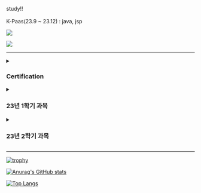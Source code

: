 study!!
<br>
<br>
K-Paas(23.9 ~ 23.12) :
     java, jsp

<a href="mailto:donguk0105@gmail.com" target="_blank"><img src="https://img.shields.io/badge/donguk0105@gmail.com-EA4335?style=flat-square&logo=Gmail&logoColor=white"/></a>


<a href="mailto:donguk0105@naver.com" target="_blank"><img src="https://img.shields.io/badge/donguk0105@naver.com-03C75A?style=flat-square&logo=naver&logoColor=white"/></a>

<hr>

<details>
    <summary><h3>Certification</h3></summary>
    <ul>
        <li>측량기능사(2017)</li>
        <li>전산응용건축제도기능사(2017)</li>
        <li>콘크리트기능사(2018)</li>
        <li>전산응용토목제도기능사(2018)</li>
        <li>건설재료시험기능사(2018)</li>
        <li>지적기능사(2019)</li>
        <li>운전면허 2종보통(2022)</li>
    </ul>
</details>

<details>
    <summary><h3>23년 1학기 과목</h3></summary>
    <ul>
        <li> C언어(CMD, GVIM)</li>
        <li> JAVA(IntelliJ IDEA)</li>
        <li> HTML(HTML, CSS, JS)</li>
        <li> SQL(SQLPlus)</li>
        <li> Linux(ubuntu)</li>
    </ul>
</details>

<details>
    <summary><h3>23년 2학기 과목</h3></summary>
    <ul>
        <li> AI 연계 실습(JAVA Spring Boot(JSP, CSS, JS))</li>
        <li> Python(Pycharm, Python)</li>
        <li> NoSQL(MongoDB, Paas)</li>
        <li> Data Modeling(DA# Modeler 5)</li>
        <li> Xshell7(Hadoop(Master, Slave1, Slave2))</li>
    </ul>
</details>
<hr>

[![trophy](https://github-profile-trophy.vercel.app/?username=donguk1)](https://github.com/donguk1/)

[![Anurag's GitHub stats](https://github-readme-stats.vercel.app/api?username=donguk1)](https://github.com/donguk1/)

[![Top Langs](https://github-readme-stats.vercel.app/api/top-langs/?username=donguk1)](https://github.com/donguk1/)
